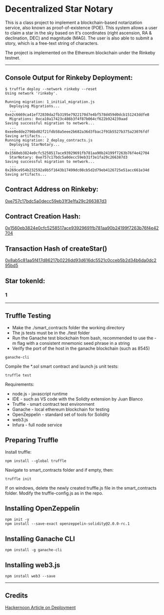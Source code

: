 
# Decentralized Star Notary

This is a class project to implement a blockchain-based notarization service, also known as proof-of-existence (POE).  This system allows a user to claim a star in the sky based on it's coordinates (right ascension, RA & declination, DEC) and magnitude (MAG).  The user is also able to submit a story, which is a free-text string of characters.  

The project is implemented on the Ethereum blockchain under the Rinkeby testnet.

---


## Console Output for Rinkeby Deployment:
```
$ truffle deploy --network rinkeby --reset
Using network 'rinkeby'.

Running migration: 1_initial_migration.js
  Deploying Migrations...
  ... 0xe2c6669ca41ef72830da2fb3195e7922170d7e4bf578d459d0dcb151243ddfe8
  Migrations: 0xca10a17423c486b3f4f87b064cf622b924239aad
Saving successful migration to network...
  ... 0xee0edde2796bd02f21fdb58a5eee2b682a36d3fbac2f91b5527b375a23076fdf
Saving artifacts...
Running migration: 2_deploy_contracts.js
  Deploying StarNotary...
  ... 0x1560eb3824e0cfc5258517ace93929691fb781aa90b24199f7263b76f4e42704
  StarNotary: 0xe757c17bdc5a0decc59eb31f3e1fa29c266387d3
Saving successful migration to network...
  ... 0x269ce954b232592a9b5f1643b17499dc08cb5d2d79eb4126725e51acc661e34d
Saving artifacts...
```

## Contract Address on Rinkeby:

[0xe757c17bdc5a0decc59eb31f3e1fa29c266387d3](https://rinkeby.etherscan.io/address/0xe757c17bdc5a0decc59eb31f3e1fa29c266387d3)

## Contract Creation Hash:
[0x1560eb3824e0cfc5258517ace93929691fb781aa90b24199f7263b76f4e42704](https://rinkeby.etherscan.io/tx/0x1560eb3824e0cfc5258517ace93929691fb781aa90b24199f7263b76f4e42704)


## Transaction Hash of createStar()

[0x8ab5c81aa5f417d86217b0226dd93d616dc5521c0cceb5b2d34b6da0dc295bd5](https://rinkeby.etherscan.io/tx/0x8ab5c81aa5f417d86217b0226dd93d616dc5521c0cceb5b2d34b6da0dc295bd5)

## Star tokenId:

### 1



---

## Truffle Testing

* Make the ./smart_contracts folder the working directory
* The js tests must be in the ./test folder
* Run the Ganache test blockchain from bash, recommended to use the -m flag with a consistent mnemonic seed phrase in a string
* Verify the port of the host in the ganache blockchain (such as 8545)

```
ganache-cli
```
Compile the *.sol smart contract and launch js unit tests:

```
truffle test 
```

Requirements: <br>
* node.js - javascript runtime
* IDE  - such as VS code with the Solidty extension by Juan Blanco
* Truffle - smart contract test environment
* Ganache - local ethereum blockchain for testing
* OpenZeppelin - standard set of tools for Solidity
* web3.js
* Infura - full node service

## Preparing Truffle

Install truffle:
```
npm install --global truffle
```
Navigate to smart_contracts folder and if empty, then:
```
truffle init
```
If on windows, delete the newly created truffle.js file in the smart_contracts folder.  Modify the truffle-config.js as in the repo.

## Installing OpenZeppelin
```
npm init -y 
npm install --save-exact openzeppelin-solidity@2.0.0-rc.1
```

## Installing Ganache CLI
```
npm install -g ganache-cli
```

## Installing web3.js
```
npm install web3 --save
```

---

## Credits

[Hackernoon Article on Deployment](https://hackernoon.com/ethereum-development-walkthrough-part-2-truffle-ganache-geth-and-mist-8d6320e12269)








